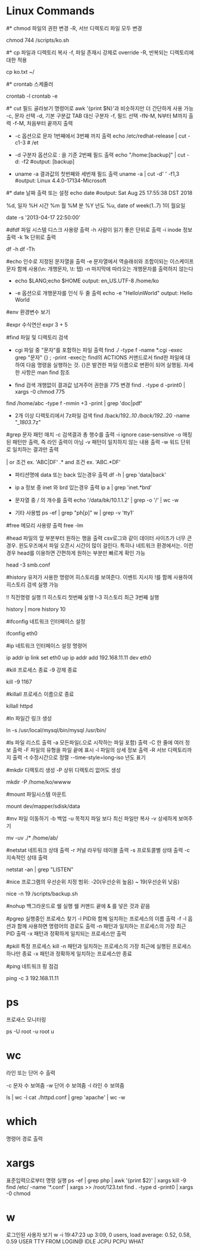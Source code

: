 Linux Commands
==========================================

#* chmod
파일의 권한 변경
-R, 서브 디렉토리 파일 모두 변경

chmod 744 /scripts/ko.sh

#* cp
파일과 디렉토리 복사
-f, 파일 존재시 강제로 override
-R, 반복되는 디렉토리에 대한 적용

cp ko.txt ~/

#* crontab
스케줄러

crontab -l
crontab -e

#* cut
필드 골라보기 명령어로 awk '{print $N}'과 비슷하지만 더 간단하게 사용 가능
-c, 문자 선택
-d, 기본 구분값 TAB 대신 구분자
-f, 필드 선택
-fN-M, N부터 M까지 출력
-f-M, 처음부터 끝까지 출력

* -c 옵션으로 문자 1번째에서 3번째 까지 출력
echo /etc/redhat-release | cut -c1-3 # /et

* -d 구분자 옵션으로 : 을 기준 2번째 필드 출력
echo "/home:[backup]" | cut -d: -f2 #output: [backup]

* uname -a 결과값의 첫번째와 세번재 필드 출력
uname -a | cut -d' ' -f1,3 #output: Linux 4.4.0-17134-Microsoft

#* date
날짜 출력 또는 설정
echo date #output: Sat Aug 25 17:55:38 DST 2018

%d, 일자
%H 시간
%m 월
%M 분
%Y 년도
%u, date of week(1..7) 1이 월요일

date -s '2013-04-17 22:50:00'

#dfdf
파일 시스템 디스크 사용량 출력
-h 사람이 읽기 좋은 단위로 출력
-i inode 정보 출력
-k 1k 단위로 출력

df -h
df -Th

#echo
인수로 지정된 문자열을 출력
-e 문자열에서 역슬래쉬와 조합이되는 이스케이프 문자 함께 사용(\n: 개행문자, \t: 탭)
-n 마지막에 따라오는 개행문자를 출력하지 않는다

* echo $LANG;echo $HOME
output:
en_US.UTF-8
/home/ko

* -e 옵션으로 개행문자를 인식 두 줄 출력
echo -e "Hello\nWorld"
output:
Hello
World

#env
환경변수 보기

#expr
수식연산 
expr 3 + 5

#find
파일 및 디렉토리 검색
* cgi 파일 중 "문자"를 포함하는 파일 출력
find ./ -type f -name *.cgi -exec grep "문자" {} \; -print
-exec는 find의 ACTIONS 커맨드로서 find한 파일에 대하여 다음 명령을 실행하는 것. {}은 발견한 파일 이름으로 변환이 되어 실행됨.
자세한 사항은 man find 참조

* find 검색 개행없이 결과값 넘겨주어 권한을 775 변경
find . -type d -print0 | xargs -0 chmod 775

find /home/abc -type f -mmin +3 -print | grep 'doc\|pdf'

* 2개 이상 디렉토리에서 7z파일 검색
find /back/192.*.10 /back/192.*.20 -name "*_1803*.7z"

#grep
문자 패턴 매치
-c 검색결과 총 행수를 출력
-i ignore case-sensitive
-o 매칭된 패턴만 출력, 즉 라인 출력이 아님
-v 패턴이 일치하지 않는 내용 출력
-w 워드 단위로 일치하는 결과만 출력

\| or 조건 ex. 'ABC\|DF'
.* and 조건 ex. 'ABC.*DF'

* 파티션명에 data 또는 back 있는경우 출력
df -h | grep 'data\|back'

* ip a 정보 중 inet 와 brd 있는경우 출력
ip a | grep 'inet.*brd'

* 문자열 중 / 의 개수를 출력
echo '/data/bk/10.1.1.2' | grep -o '/' | wc -w

* 기타 사용법
ps -ef | grep "ph[p]"
w | grep -v 'tty1'

#free
메모리 사용량 출력
free -lm

#head
파일의 앞 부분부터 원하는 행을 출력
csv로그와 같이 데이터 사이즈가 너무 큰 경우. 윈도우즈에서 파일 오픈시 시간이 많이 걸린다. 특히나 네트워크 환경에서는.
이런 경우 head를 이용하면 간편하게 원하는 부분만 빠르게 확인 가능

head -3 smb.conf

#history
유저가 사용한 명령어 히스토리를 보여준다.
이벤트 지시자 !를 함께 사용하여 히스토리 검색 실행 가능

!! 직전명령 실행
!1 히스토리 첫번째 실행
!-3 히스토리 최근 3번째 실행

history | more
history 10

#ifconfig
네트워크 인터페이스 설정

ifconfig eth0

#ip
네트워크 인터페이스 설정 명령어

ip addr
ip link set eth0 up
ip addr add 192.168.11.11 dev eth0

#kill
프로세스 종료
-9 강제 종료

kill -9 1167

#killall
프로세스 이름으로 종료

killall httpd

#ln
파일간 링크 생성

ln -s /usr/local/mysql/bin/mysql /usr/bin/

#ls
파일 리스트 출력
-a 모든파일(.으로 시작하는 파일 포함) 출력
-C 한 줄에 여러 정보 출력
-F 파일의 유형을 파일 끝에 표시
-l 파일의 상세 정보 출력
-R 서브 디렉토리까지 출력
-t 수정시간으로 정렬
--time-style=long-iso 년도 표기

#mkdir
디렉토리 생성
-P 상위 디렉토리 없어도 생성

mkdir -P /home/ko/wwww

#mount
파일시스템 마운트

mount dev/mapper/sdisk/data

#mv
파일 이동하기
-b 백업
-u 목적지 파일 보다 최신 파일만 복사
-v 상세하게 보여주기

mv -uv ./* /home/ab/

#netstat
네트워크 상태 출력
-r 커널 라우팅 테이블 출력
-s 프로토콜별 상태 출력
-c 지속적인 상태 출력

netstat -an | grep "LISTEN"

#nice
프로그램의 우선순위 지정
범위: -20(우선순위 높음) ~ 19(우선순위 낮음)

nice -n 19 /scripts/backup.sh

#nohup
백그라운드로 쉘 실행
쉘 커맨드 끝에 & 를 넣은 것과 같음

#pgrep
실행중인 프로세스 찾기
-l PID와 함께 일치하는 프로세스의 이름 출력
-f -l 옵션과 함께 사용하면 명령어의 경로도 출력
-n 패턴과 일치하는 프로세스의 가장 최근 PID 출력
-x 패턴과 정확하게 일치되는 프로세스만 출력

#pkill
특정 프로세스 kill
-n 패턴과 일치하는 프로세스의 가장 최근에 실행된 프로세스 하나만 종료
-x 패턴과 정확하게 일치하는 프로세스만 종료

#ping
네트워크 핑 점검

ping -c 3 192.168.11.11

# ps
프로새스 모니터링

ps -U root -u root u

# wc
라인 또는 단어 수 출력

-c 문자 수 보여줌
-w 단어 수 보여줌
-l 라인 수 보여줌

ls | wc -l
cat ./httpd.conf | grep 'apache' | wc -w

# which 
명령어 경로 출력

# xargs
표준입력으로부터 명령 실행
ps -ef | grep php | awk '{print $2}' | xargs kill -9 
find /etc/ -name '*.conf' | xargs >> /root/123.txt
find . -type d -print0 | xargs -0 chmod 

# w
로그인된 사용자 보기
w -i
 19:47:23 up  3:09,  0 users,  load average: 0.52, 0.58, 0.59
USER     TTY      FROM             LOGIN@   IDLE   JCPU   PCPU WHAT